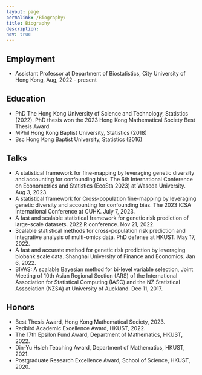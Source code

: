 ```yaml
---
layout: page
permalink: /Biography/
title: Biography
description: 
nav: true
---
```


## Employment
- Assistant Professor at Department of Biostatistics, City University of Hong Kong, Aug, 2022 - present

## Education
- PhD The Hong Kong University of Science and Technology, Statistics (2022). PhD thesis won the 2023 Hong Kong Mathematical Society Best Thesis Award.
- MPhil Hong Kong Baptist University, Statistics (2018)
- Bsc Hong Kong Baptist University, Statistics (2016)



<!-- # Profession activities
- Journal reviewer
	- Journal of Computational and Graphical Statistics
	- The American Journal of Human Genetics
	- Bioinformatics
	- PLOS Computational Biology
	- PLOS Genetics
	- Frontiers in Genetics 
	- Biometrical Journal -->


## Talks
- A statistical framework for fine-mapping by leveraging genetic diversity and accounting for confounding bias. The 6th International Conference on Econometrics and Statistics (EcoSta 2023) at Waseda University. Aug 3, 2023.
- A statistical framework for Cross-population fine-mapping by leveraging genetic diversity and accounting for confounding bias. The 2023 ICSA International Conference at CUHK. July 7, 2023.
- A fast and scalable statistical framework for genetic risk prediction of large-scale datasets. 2022 R conference. Nov 21, 2022.
- Scalable statistical methods for cross-population risk prediction and integrative analysis of multi-omics data. PhD defense at HKUST. May 17, 2022.
- A fast and accurate method for genetic risk prediction by leveraging biobank scale data. Shanghai University of Finance and Economics. Jan 6, 2022. 
- BIVAS: A scalable Bayesian method for bi-level variable selection, Joint Meeting of 10th Asian Regional Section (ARS) of the International Association for Statistical Computing (IASC) and the NZ Statistical Association (NZSA) at University of Auckland. Dec 11, 2017.



## Honors

- Best Thesis Award, Hong Kong Mathematical Society, 2023.
- Redbird Academic Excellence Award, HKUST, 2022.
- The 17th Epsilon Fund Award, Department of Mathematics, HKUST, 2022.
- Din-Yu Hsieh Teaching Award, Department of Mathematics, HKUST, 2021.
- Postgraduate Research Excellence Award, School of Science, HKUST, 2020.

